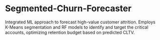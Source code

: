 # Segmented-Churn-Forecaster
Integrated ML approach to forecast high-value customer attrition. Employs K-Means segmentation and RF models to identify and target the critical accounts, optimizing retention budget based on predicted CLTV.
